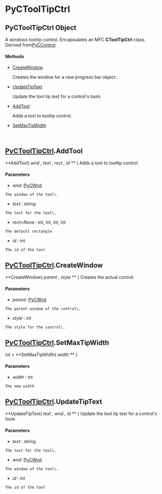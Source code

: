 # PyCToolTipCtrl

## PyCToolTipCtrl Object

A windows tooltip control\.  Encapsulates an MFC **CToolTipCtrl** class\.  Derived from[PyCControl](#pyccontrol)\.

#### Methods


  - [CreateWindow](PyCToolTipCtrl.md#pyctooltipctrlcreatewindow)

    Creates the window for a new progress bar object\.&nbsp;

  - [UpdateTipText](PyCToolTipCtrl.md#pyctooltipctrlupdatetiptext)

    Update the tool tip text for a control's tools&nbsp;

  - [AddTool](PyCToolTipCtrl.md#pyctooltipctrladdtool)

    Adds a tool to tooltip control\.&nbsp;

  - [SetMaxTipWidth](PyCToolTipCtrl.md#pyctooltipctrlsetmaxtipwidth)

    &nbsp;

## [PyCToolTipCtrl](#pyctooltipctrl)\.AddTool

 **AddTool\( *wnd*  *, text*  *, rect*  *, id* ** \)
Adds a tool to tooltip control\.

#### Parameters


  -  *wnd* :[PyCWnd](#pycwnd)

    The window of the tool\.

  -  *text* : string

    The text for the tool\.

  -  *rect\=None* : int, int, int, int

    The default rectangle

  -  *id* : int

    The id of the tool

## [PyCToolTipCtrl](#pyctooltipctrl)\.CreateWindow

 **CreateWindow\( *parent*  *, style* ** \)
Creates the actual control\.

#### Parameters


  -  *parent* :[PyCWnd](#pycwnd)

    The parent window of the control\.

  -  *style* : int

    The style for the control\.

## [PyCToolTipCtrl](#pyctooltipctrl)\.SetMaxTipWidth

int \= **SetMaxTipWidth\( *width* ** \)


#### Parameters


  -  *width* : int

    The new width

## [PyCToolTipCtrl](#pyctooltipctrl)\.UpdateTipText

 **UpdateTipText\( *text*  *, wnd*  *, id* ** \)
Update the tool tip text for a control's tools

#### Parameters


  -  *text* : string

    The text for the tool\.

  -  *wnd* :[PyCWnd](#pycwnd)

    The window of the tool\.

  -  *id* : int

    The id of the tool